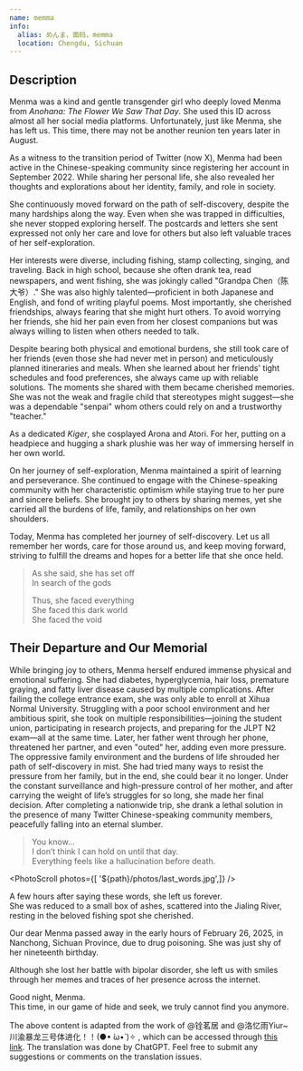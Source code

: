 ```yaml
---
name: memma
info:
  alias: めんま，面码，memma
  location: Chengdu, Sichuan
---
```


## Description

Menma was a kind and gentle transgender girl who deeply loved Menma from *Anohana: The Flower We Saw That Day*. She used this ID across almost all her social media platforms. Unfortunately, just like Menma, she has left us. This time, there may not be another reunion ten years later in August.

As a witness to the transition period of Twitter (now X), Menma had been active in the Chinese-speaking community since registering her account in September 2022. While sharing her personal life, she also revealed her thoughts and explorations about her identity, family, and role in society.

She continuously moved forward on the path of self-discovery, despite the many hardships along the way. Even when she was trapped in difficulties, she never stopped exploring herself. The postcards and letters she sent expressed not only her care and love for others but also left valuable traces of her self-exploration.

Her interests were diverse, including fishing, stamp collecting, singing, and traveling. Back in high school, because she often drank tea, read newspapers, and went fishing, she was jokingly called "Grandpa Chen（陈大爷）." She was also highly talented—proficient in both Japanese and English, and fond of writing playful poems. Most importantly, she cherished friendships, always fearing that she might hurt others. To avoid worrying her friends, she hid her pain even from her closest companions but was always willing to listen when others needed to talk.

Despite bearing both physical and emotional burdens, she still took care of her friends (even those she had never met in person) and meticulously planned itineraries and meals. When she learned about her friends' tight schedules and food preferences, she always came up with reliable solutions. The moments she shared with them became cherished memories. She was not the weak and fragile child that stereotypes might suggest—she was a dependable "senpai" whom others could rely on and a trustworthy "teacher."

As a dedicated *Kiger*, she cosplayed Arona and Atori. For her, putting on a headpiece and hugging a shark plushie was her way of immersing herself in her own world.

On her journey of self-exploration, Menma maintained a spirit of learning and perseverance. She continued to engage with the Chinese-speaking community with her characteristic optimism while staying true to her pure and sincere beliefs. She brought joy to others by sharing memes, yet she carried all the burdens of life, family, and relationships on her own shoulders.

Today, Menma has completed her journey of self-discovery. Let us all remember her words, care for those around us, and keep moving forward, striving to fulfill the dreams and hopes for a better life that she once held.

> As she said, she has set off  
> In search of the gods  
>
> Thus, she faced everything  
> She faced this dark world  
> She faced the void  

## Their Departure and Our Memorial

While bringing joy to others, Menma herself endured immense physical and emotional suffering. She had diabetes, hyperglycemia, hair loss, premature graying, and fatty liver disease caused by multiple complications. After failing the college entrance exam, she was only able to enroll at Xihua Normal University. Struggling with a poor school environment and her ambitious spirit, she took on multiple responsibilities—joining the student union, participating in research projects, and preparing for the JLPT N2 exam—all at the same time. Later, her father went through her phone, threatened her partner, and even "outed" her, adding even more pressure. The oppressive family environment and the burdens of life shrouded her path of self-discovery in mist. She had tried many ways to resist the pressure from her family, but in the end, she could bear it no longer. Under the constant surveillance and high-pressure control of her mother, and after carrying the weight of life’s struggles for so long, she made her final decision. After completing a nationwide trip, she drank a lethal solution in the presence of many Twitter Chinese-speaking community members, peacefully falling into an eternal slumber.

> You know…  
> I don’t think I can hold on until that day.  
> Everything feels like a hallucination before death.  

<PhotoScroll photos={[ '${path}/photos/last_words.jpg',]} />  

A few hours after saying these words, she left us forever.  
She was reduced to a small box of ashes, scattered into the Jialing River, resting in the beloved fishing spot she cherished.

Our dear Menma passed away in the early hours of February 26, 2025, in Nanchong, Sichuan Province, due to drug poisoning. She was just shy of her nineteenth birthday.

Although she lost her battle with bipolar disorder, she left us with smiles through her memes and traces of her presence across the internet.

Good night, Menma.  
This time, in our game of hide and seek, we truly cannot find you anymore.

The above content is adapted from the work of @铨茗居 and @洛忆雨Yiur~川渝暴龙三号体进化！！(●• ̀ω•́ )✧ , which can be accessed through [this link](https://x.com/misumiaoi06/status/1894661004329717916). The translation was done by ChatGPT. Feel free to submit any suggestions or comments on the translation issues.

